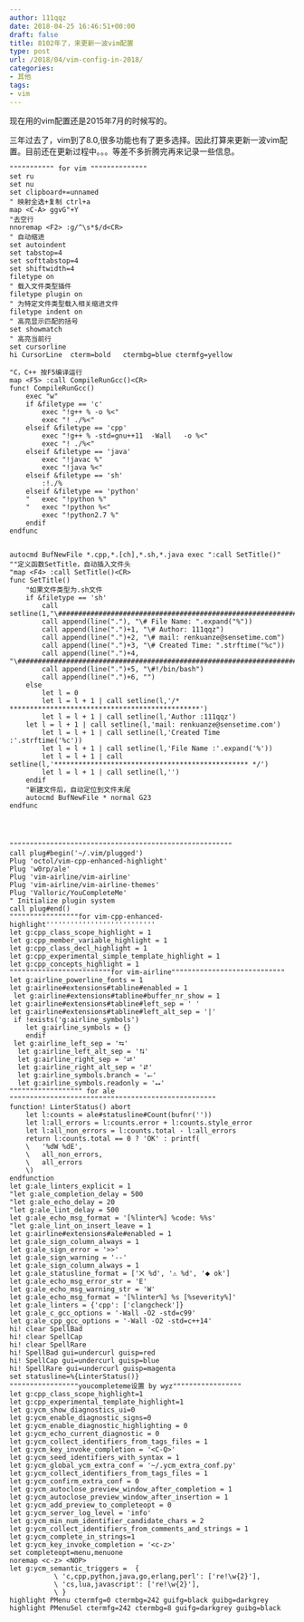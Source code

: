 ```yaml
---
author: 111qqz
date: 2018-04-25 16:46:51+00:00
draft: false
title: 8102年了，来更新一波vim配置
type: post
url: /2018/04/vim-config-in-2018/
categories:
- 其他
tags:
- vim
---
```


现在用的vim配置还是2015年7月的时候写的。

三年过去了，vim到了8.0,很多功能也有了更多选择。因此打算来更新一波vim配置。目前还在更新过程中。。。等差不多折腾完再来记录一些信息。

    
    """"""""""" for vim """"""""""""""
    set ru
    set nu
    set clipboard+=unnamed 
    " 映射全选+复制 ctrl+a
    map <C-A> ggvG"+Y
    "去空行  
    nnoremap <F2> :g/^\s*$/d<CR> 
    " 自动缩进
    set autoindent  
    set tabstop=4
    set softtabstop=4
    set shiftwidth=4
    filetype on
    " 载入文件类型插件
    filetype plugin on
    " 为特定文件类型载入相关缩进文件
    filetype indent on
    " 高亮显示匹配的括号
    set showmatch
    " 高亮当前行
    set cursorline
    hi CursorLine  cterm=bold   ctermbg=blue ctermfg=yellow
    
    "C，C++ 按F5编译运行
    map <F5> :call CompileRunGcc()<CR>
    func! CompileRunGcc()
        exec "w"
        if &filetype == 'c'
            exec "!g++ % -o %<"
            exec "! ./%<"
        elseif &filetype == 'cpp'
            exec "!g++ % -std=gnu++11  -Wall   -o %<"
            exec "! ./%<"
        elseif &filetype == 'java'
            exec "!javac %"
            exec "!java %<"
        elseif &filetype == 'sh'
            :!./%
        elseif &filetype == 'python'
        "   exec "!python %"
        "   exec "!python %<"
            exec "!python2.7 %"
        endif
    endfunc
    
    
    autocmd BufNewFile *.cpp,*.[ch],*.sh,*.java exec ":call SetTitle()" 
    ""定义函数SetTitle，自动插入文件头
    "map <F4> :call SetTitle()<CR>
    func SetTitle() 
        "如果文件类型为.sh文件 
        if &filetype == 'sh' 
            call setline(1,"\#########################################################################") 
            call append(line("."), "\# File Name: ".expand("%")) 
            call append(line(".")+1, "\# Author: 111qqz") 
            call append(line(".")+2, "\# mail: renkuanze@sensetime.com") 
            call append(line(".")+3, "\# Created Time: ".strftime("%c")) 
            call append(line(".")+4, "\#########################################################################") 
            call append(line(".")+5, "\#!/bin/bash") 
            call append(line(".")+6, "") 
        else 
            let l = 0
            let l = l + 1 | call setline(l,'/* ***********************************************')
            let l = l + 1 | call setline(l,'Author :111qqz')
    	let l = l + 1 | call setline(l,'mail: renkuanze@sensetime.com')
            let l = l + 1 | call setline(l,'Created Time :'.strftime('%c'))
            let l = l + 1 | call setline(l,'File Name :'.expand('%'))
            let l = l + 1 | call setline(l,'************************************************ */')
            let l = l + 1 | call setline(l,'')
        endif
        "新建文件后，自动定位到文件末尾
        autocmd BufNewFile * normal G23
    endfunc 
    
    
    
    
    """""""""""""""""""""""""""""""""""""""""""""""""""""""
    call plug#begin('~/.vim/plugged')
    Plug 'octol/vim-cpp-enhanced-highlight'
    Plug 'w0rp/ale'
    Plug 'vim-airline/vim-airline'
    Plug 'vim-airline/vim-airline-themes'
    Plug 'Valloric/YouCompleteMe'
    " Initialize plugin system
    call plug#end() 
    """""""""""""""""for vim-cpp-enhanced-highlight'''''''''''''''''''''''''''
    let g:cpp_class_scope_highlight = 1
    let g:cpp_member_variable_highlight = 1
    let g:cpp_class_decl_highlight = 1
    let g:cpp_experimental_simple_template_highlight = 1
    let g:cpp_concepts_highlight = 1
    """""""""""""""""""""""""for vim-airline""""""""""""""""""""""""""""
    let g:airline_powerline_fonts = 1
    let g:airline#extensions#tabline#enabled = 1
     let g:airline#extensions#tabline#buffer_nr_show = 1
    let g:airline#extensions#tabline#left_sep = ' '
    let g:airline#extensions#tabline#left_alt_sep = '|'
     if !exists('g:airline_symbols')
        let g:airline_symbols = {}
        endif
     let g:airline_left_sep = '⮀'
      let g:airline_left_alt_sep = '⮁'
      let g:airline_right_sep = '⮂'
      let g:airline_right_alt_sep = '⮃'
      let g:airline_symbols.branch = '⭠'
      let g:airline_symbols.readonly = '⭤'
    """""""""""""""""" for ale """""""""""""""""""""""""""""""""""""""""""""""""""
    function! LinterStatus() abort
        let l:counts = ale#statusline#Count(bufnr(''))
        let l:all_errors = l:counts.error + l:counts.style_error
        let l:all_non_errors = l:counts.total - l:all_errors
        return l:counts.total == 0 ? 'OK' : printf(
        \   '%dW %dE',
        \   all_non_errors,
        \   all_errors
        \)
    endfunction
    let g:ale_linters_explicit = 1
    "let g:ale_completion_delay = 500
    "let g:ale_echo_delay = 20
    "let g:ale_lint_delay = 500
    let g:ale_echo_msg_format = '[%linter%] %code: %%s'
    "let g:ale_lint_on_insert_leave = 1
    let g:airline#extensions#ale#enabled = 1
    let g:ale_sign_column_always = 1
    let g:ale_sign_error = '>>'
    let g:ale_sign_warning = '--'
    let g:ale_sign_column_always = 1
    let g:ale_statusline_format = ['⨉ %d', '⚠ %d', '⬥ ok']
    let g:ale_echo_msg_error_str = 'E'
    let g:ale_echo_msg_warning_str = 'W'
    let g:ale_echo_msg_format = '[%linter%] %s [%severity%]'
    let g:ale_linters = {'cpp': ['clangcheck']}
    let g:ale_c_gcc_options = '-Wall -O2 -std=c99'
    let g:ale_cpp_gcc_options = '-Wall -O2 -std=c++14'
    hi! clear SpellBad
    hi! clear SpellCap
    hi! clear SpellRare
    hi! SpellBad gui=undercurl guisp=red
    hi! SpellCap gui=undercurl guisp=blue
    hi! SpellRare gui=undercurl guisp=magenta
    set statusline=%{LinterStatus()}
    """""""""""""""""youcompleteme设置 by wyz"""""""""""""""""
    let g:cpp_class_scope_highlight=1
    let g:cpp_experimental_template_highlight=1
    let g:ycm_show_diagnostics_ui=0
    let g:ycm_enable_diagnostic_signs=0
    let g:ycm_enable_diagnostic_highlighting = 0
    let g:ycm_echo_current_diagnostic = 0
    let g:ycm_collect_identifiers_from_tags_files = 1
    let g:ycm_key_invoke_completion = '<C-Q>'
    let g:ycm_seed_identifiers_with_syntax = 1
    let g:ycm_global_ycm_extra_conf = '~/.ycm_extra_conf.py'
    let g:ycm_collect_identifiers_from_tags_files = 1
    let g:ycm_confirm_extra_conf = 0
    let g:ycm_autoclose_preview_window_after_completion = 1
    let g:ycm_autoclose_preview_window_after_insertion = 1
    let g:ycm_add_preview_to_completeopt = 0
    let g:ycm_server_log_level = 'info'
    let g:ycm_min_num_identifier_candidate_chars = 2
    let g:ycm_collect_identifiers_from_comments_and_strings = 1
    let g:ycm_complete_in_strings=1
    let g:ycm_key_invoke_completion = '<c-z>'
    set completeopt=menu,menuone
    noremap <c-z> <NOP>
    let g:ycm_semantic_triggers =  {
               \ 'c,cpp,python,java,go,erlang,perl': ['re!\w{2}'],
               \ 'cs,lua,javascript': ['re!\w{2}'],
               \ }
    highlight PMenu ctermfg=0 ctermbg=242 guifg=black guibg=darkgrey
    highlight PMenuSel ctermfg=242 ctermbg=8 guifg=darkgrey guibg=black
    





